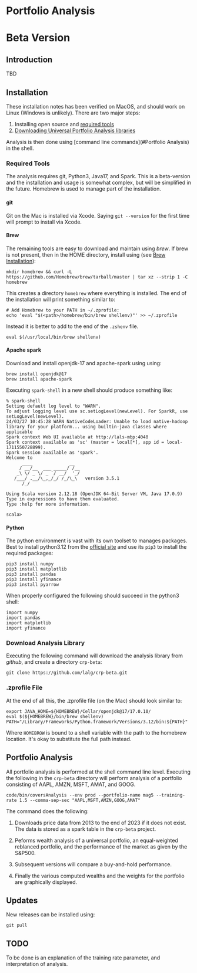 # Portfolio Analysis
# Beta Version

## Introduction
TBD

## Installation

These installation notes has been verified on MacOS, and should work
on Linux (Windows is unlikely). There are two major steps: 

1. Installing open source and [required tools](https://github.com/lalg/crp-beta?tab=readme-ov-file#required-tools)
2. [Downloading Universal Portfolio Analysis libraries](https://github.com/lalg/crp-beta/blob/main/README.md#download-analysis-library)
	
Analysis is then done using 
[command line commands](#Portfolio Analysis)
in the shell.

### Required Tools
The analysis requires git, Python3, Java17, and Spark. This is a
beta-version and the installation and usage is somewhat complex, but
will be simplified in the future. Homebrew is used to manage part of
the installation.

#### git
   Git on the Mac is installed via Xcode. Saying `git --version` for
   the first time will prompt to install via Xcode.



#### Brew
The remaining
tools are easy to download and maintain using _brew_. If brew is not
present, then in the HOME directory, install using (see 
[Brew Installation](https://docs.brew.sh/Installation#untar-anywhere-unsupported)):

```shell
mkdir homebrew && curl -L https://github.com/Homebrew/brew/tarball/master | tar xz --strip 1 -C homebrew
```
This creates a directory `homebrew` where everything is installed. The
end of the installation will print something similar to: 

```console
# Add Homebrew to your PATH in ~/.zprofile:
echo 'eval "$(<path>/homebrew/bin/brew shellenv)"' >> ~/.zprofile
```

Instead it is better to add to the end of the `.zshenv` file.
```console
eval $(/usr/local/bin/brew shellenv)
```

#### Apache spark

Download and install openjdk-17 and apache-spark using using: 
```shell
brew install openjdk@17
brew install apache-spark
```

Executing `spark-shell` in a new shell should produce something like:

```console
% spark-shell
Setting default log level to "WARN".
To adjust logging level use sc.setLogLevel(newLevel). For SparkR, use setLogLevel(newLevel).
24/03/27 10:45:28 WARN NativeCodeLoader: Unable to load native-hadoop library for your platform... using builtin-java classes where applicable
Spark context Web UI available at http://lals-mbp:4040
Spark context available as 'sc' (master = local[*], app id = local-1711550728899).
Spark session available as 'spark'.
Welcome to
      ____              __
     / __/__  ___ _____/ /__
    _\ \/ _ \/ _ `/ __/  '_/
   /___/ .__/\_,_/_/ /_/\_\   version 3.5.1
      /_/
         
Using Scala version 2.12.18 (OpenJDK 64-Bit Server VM, Java 17.0.9)
Type in expressions to have them evaluated.
Type :help for more information.

scala> 
```
#### Python

The python environment is vast with its own
toolset to manages packages. Best to install python3.12 from the 
[official site](https://www.python.org/downloads/macos/) and use
its `pip3` to install the required packages:
```shell
pip3 install numpy
pip3 install matplotlib
pip3 install pandas
pip3 install yfinance
pip3 install pyarrow
```

When properly configured the following should succeed in the python3
shell: 
```
import numpy
import pandas
import matplotlib
import yfinance
```

### Download Analysis Library
Executing the following command will download the analysis library from
_github_, and create a directory `crp-beta`:
```shell
git clone https://github.com/lalg/crp-beta.git
```
### .zprofile File
At the end of all this, the .zprofile file (on the Mac) should look similar to:
```shell
export JAVA_HOME=${HOMEBREW}/Cellar/openjdk@17/17.0.10/
eval $(${HOMEBREW}/bin/brew shellenv)
PATH="/Library/Frameworks/Python.framework/Versions/3.12/bin:${PATH}"
```
Where `HOMEBROW` is bound to a shell variable with the path to the homebrew location. 
It's okay to substitute the full path instead.

## Portfolio Analysis
All portfolio analysis is performed at the shell command line
level. Executing the following in the `crp-beta` directory will
perform analysis of a portfolio consisting of AAPL, AMZN, MSFT, AMAT,
and GOOG.

```shell
code/bin/coversAnalysis --env prod --portfolio-name mag5 --training-rate 1.5 --comma-sep-sec "AAPL,MSFT,AMZN,GOOG,AMAT"
```
The command does the following:
1. Downloads price data from 2013 to the end of 2023 if it does not
   exist. The data is stored as a spark table in the `crp-beta`
   project.
   
2. Peforms wealth analysis of a universal portfolio, an
   equal-weighted reblanced portfolio, and the performance of the
   market as given by the S&P500.
   
3. Subsequent versions will compare a buy-and-hold performance.

4. Finally the various computed wealths and the weights for the
   portfolio are graphically displayed.
   
## Updates

New releases can be installed using:
```shell
git pull
```

## TODO
To be done is an explanation of the training rate parameter, and
interpretation of analysis. 
